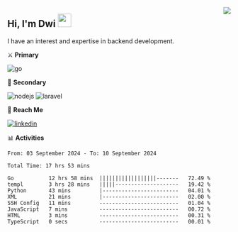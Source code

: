 [<img src="https://komarev.com/ghpvc/?username=masred&color=green&style=flat-square&label=Profile+Views" align="right">](github.com/masred)

## Hi, I'm Dwi <img src="https://raw.githubusercontent.com/MartinHeinz/MartinHeinz/master/wave.gif" width="30px">

I have an interest and expertise in backend development.

⚔️ **Primary**

![go](https://img.shields.io/badge/---?logo=go&label=Golang&style=social)

🔪 **Secondary**

![nodejs](https://img.shields.io/badge/---?logo=node.js&label=Node.js&style=social&logoColor=green)
![laravel](https://img.shields.io/badge/---?logo=laravel&label=Laravel&style=social)

🔗 **Reach Me**

[![linkedin](https://img.shields.io/badge/---?logo=linkedin&label=LinkedIn&style=social)](https://linkedin.com/in/dwifitriyanto)

📊 **Activities**

<!--START_SECTION:waka-->

```all_time
From: 03 September 2024 - To: 10 September 2024

Total Time: 17 hrs 53 mins

Go           12 hrs 58 mins  ||||||||||||||||||-------   72.49 %
templ        3 hrs 28 mins   |||||--------------------   19.42 %
Python       43 mins         |------------------------   04.01 %
XML          21 mins         |------------------------   02.00 %
SSH Config   11 mins         -------------------------   01.04 %
JavaScript   7 mins          -------------------------   00.72 %
HTML         3 mins          -------------------------   00.31 %
TypeScript   0 secs          -------------------------   00.01 %
```

<!--END_SECTION:waka-->
